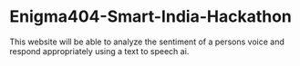 # Enigma404-Smart-India-Hackathon

This website will be able to analyze the sentiment of a persons voice and respond appropriately using a text to speech ai.
